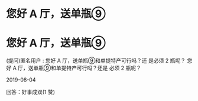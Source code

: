 # 您好 A 厅，送单瓶⑨

# 您好 A 厅，送单瓶⑨

(提问)匿名用户 : 您好 A 厅，送单瓶⑨和单提特产可行吗？还 是必须 2 瓶呢？ 您好 A 厅，送单瓶⑨和单提特产可行吗？还是 必须 2 瓶呢？

2019-08-04

回答：好事成双(1 赞)